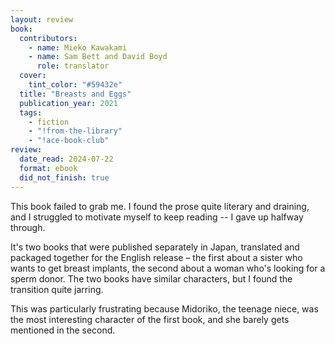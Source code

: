 ```yaml
---
layout: review
book:
  contributors:
    - name: Mieko Kawakami
    - name: Sam Bett and David Boyd
      role: translator
  cover:
    tint_color: "#59432e"
  title: "Breasts and Eggs"
  publication_year: 2021
  tags:
    - fiction
    - "!from-the-library"
    - "!ace-book-club"
review:
  date_read: 2024-07-22
  format: ebook
  did_not_finish: true
---
```


This book failed to grab me.
I found the prose quite literary and draining, and I struggled to motivate myself to keep reading -- I gave up halfway through.

It's two books that were published separately in Japan, translated and packaged together for the English release – the first about a sister who wants to get breast implants, the second about a woman who's looking for a sperm donor.
The two books have similar characters, but I found the transition quite jarring.

This was particularly frustrating because Midoriko, the teenage niece, was the most interesting character of the first book, and she barely gets mentioned in the second.
